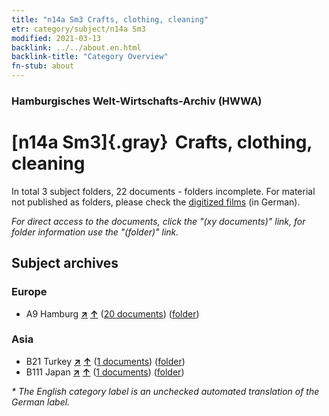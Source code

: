 ```yaml
---
title: "n14a Sm3 Crafts, clothing, cleaning"
etr: category/subject/n14a Sm3
modified: 2021-03-13
backlink: ../../about.en.html
backlink-title: "Category Overview"
fn-stub: about
---
```


### Hamburgisches Welt-Wirtschafts-Archiv (HWWA)
# [n14a Sm3]{.gray}&#8201; Crafts, clothing, cleaning&#160; 





In total 3 subject folders, 22 documents - folders incomplete.
For material not published as folders, please check the [digitized films](/film/h1_sh) (in German).

_For direct access to the documents, click the "(xy documents)" link, for folder information use the "(folder)" link._

## Subject archives



### Europe

- A9 Hamburg [**&nearr;**](../../../geo/i/140905/about.en.html "Hamburg (all folders)") [**&uarr;**](../../../geo/about.en.html#A9 "Country category system") (<a href="https://pm20.zbw.eu/dfgview/sh/140905,145140" title="about: Hamburg : Crafts, clothing, cleaning" target="_blank">20 documents</a>) ([folder](http://purl.org/pressemappe20/folder/sh/140905,145140))

### Asia

- B21 Turkey [**&nearr;**](../../../geo/i/141111/about.en.html "Turkey (all folders)") [**&uarr;**](../../../geo/about.en.html#B21 "Country category system") (<a href="https://pm20.zbw.eu/dfgview/sh/141111,145140" title="about: Turkey : Crafts, clothing, cleaning" target="_blank">1 documents</a>) ([folder](http://purl.org/pressemappe20/folder/sh/141111,145140))
- B111 Japan [**&nearr;**](../../../geo/i/141272/about.en.html "Japan (all folders)") [**&uarr;**](../../../geo/about.en.html#B111 "Country category system") (<a href="https://pm20.zbw.eu/dfgview/sh/141272,145140" title="about: Japan : Crafts, clothing, cleaning" target="_blank">1 documents</a>) ([folder](http://purl.org/pressemappe20/folder/sh/141272,145140))


_* The English category label is an unchecked automated translation of the German label._

